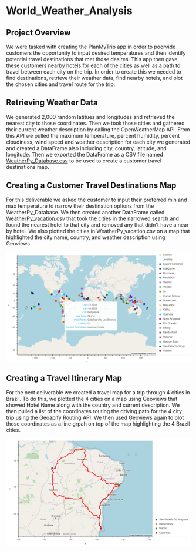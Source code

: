 # World_Weather_Analysis

## Project Overview
We were tasked with creating the PlanMyTrip app in order to poorvide customers the opportunity to input desired temperatures and then identify potential travel destinations that met those desires. This app then gave these customers nearby hotels for each of the cities as well as a path to travel between each city on the trip. In order to create this we needed to find destinations, retrieve their weather data, find nearby hotels, and plot the chosen cities and travel route for the trip.

## Retrieving Weather Data
We generated 2,000 random latitues and longitudes and retrieved the nearest city to those coordinates. Then we took those cities and gathered their current weather description by calling the OpenWeatherMap API. From this API we pulled the maximum temperature, percent humidity, percent cloudiness, wind speed and weather description for each city we generated and created a DataFrame also including city, country, latitude, and longitude. Then we exported the DataFrame as a CSV file named [WeatherPy_Database.csv](https://github.com/trevoriwen/World_Weather_Analysis/blob/3a3328a0d76279eab786b7d094ed207cd1578214/Weather_Database/WeatherPy_Database.csv) to be used to create a customer travel destinations map.

## Creating a Customer Travel Destinations Map
For this deliverable we asked the customer to input their preferred min and max temperature to narrow their destination options from the WeatherPy_Database. We then created another DataFrame called [WeatherPy_vacation.csv](https://github.com/trevoriwen/World_Weather_Analysis/blob/3a3328a0d76279eab786b7d094ed207cd1578214/Vacation_Search/WeatherPy_vacation.csv) that took the cities in the narrowed search and found the nearest hotel to that city and removed any that didn't have a near by hotel. We also plotted the cities in WeatherPy_vacation.csv on a map that highlighted the city name, country, and weather description using Geoviews.

![Customer Travel Destinations Map](Vacation_Search/WeatherPy_vacation_map.png)

## Creating a Travel Itinerary Map
For the next deliverable we created a travel map for a trip through 4 cities in Brazil. To do this, we plotted the 4 cities on a map using Geoviews that showed Hotel Name along with the country and current description. We then pulled a list of the coordinates routing the driving path for the 4 city trip using the Geoapify Routing API. We then used Geoviews again to plot those coordinates as a line grpah on top of the map highlighting the 4 Brazil cities.

![Customer Travel Itinerary Map](Vacation_Itinerary/WeatherPy_travel_map.PNG)
